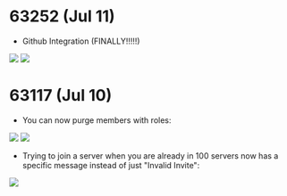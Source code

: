 # 63252 (Jul 11)
- Github Integration (FINALLY!!!!!)

![](https://i.imgur.com/JAPOaWC.png)
![](https://i.imgur.com/eTzUPcE.png)

# 63117 (Jul 10)
- You can now purge members with roles:

![](https://i.imgur.com/kIVBN5l.png)
![](https://i.imgur.com/ebefAT0.png)

- Trying to join a server when you are already in 100 servers now has a specific message instead of just "Invalid Invite":

![](https://i.imgur.com/BPmrsNf.png)
